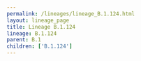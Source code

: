 ```yaml
---
permalink: /lineages/lineage_B.1.124.html
layout: lineage_page
title: Lineage B.1.124
lineage: B.1.124
parent: B.1
children: ['B.1.124']
---
```

